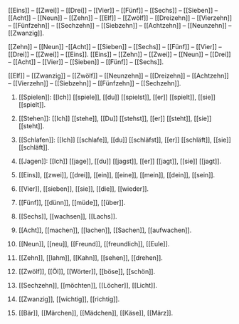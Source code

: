 [[Eins]] – [[Zwei]] – [[Drei]] – [[Vier]] – [[Fünf]] – [[Sechs]] – [[Sieben]] – [[Acht]] – [[Neun]] – [[Zehn]] – [[Elf]] – [[Zwölf]] – [[Dreizehn]] – [[Vierzehn]] – [[Fünfzehn]] – [[Sechzehn]] – [[Siebzehn]] – [[Achtzehn]] – [[Neunzehn]] – [[Zwanzig]].

  

[[Zehn]] – [[Neun]] -[[Acht]] – [[Sieben]] – [[Sechs]] – [[Fünf]] – [[Vier]] – [[Drei]] – [[Zwei]] – [[Eins]]. [[Eins]] – [[Zehn]] – [[Zwei]] – [[Neun]] – [[Drei]] – [[Acht]] – [[Vier]] – [[Sieben]] – [[Fünf]] – [[Sechs]].

  

[[Elf]] – [[Zwanzig]] – [[Zwölf]] – [[Neunzehn]] – [[Dreizehn]] – [[Achtzehn]] – [[Vierzehn]] – [[Siebzehn]] – [[Fünfzehn]] – [[Sechzehn]].

  

1. [[Spielen]]: [[Ich]] [[spiele]], [[du]] [[spielst]], [[er]] [[spielt]], [[sie]] [[spielt]].
2. [[Stehen]]: [[Ich]] [[stehe]], [[Du]] [[stehst]], [[er]] [[steht]], [[sie]] [[steht]].
3. [[Schlafen]]: [[Ich]] [[schlafe]], [[du]] [[schläfst]], [[er]] [[schläft]], [[sie]] [[schläft]].
4. [[Jagen]]: [[Ich]] [[jage]], [[du]] [[jagst]], [[er]] [[jagt]], [[sie]] [[jagt]].

  
1. [[Eins]], [[zwei]], [[drei]], [[ein]], [[eine]], [[mein]], [[dein]], [[sein]].
2. [[Vier]], [[sieben]], [[sie]], [[die]], [[wieder]].
3. [[Fünf]], [[dünn]], [[müde]], [[über]].
4. [[Sechs]], [[wachsen]], [[Lachs]].
5. [[Acht]], [[machen]], [[lachen]], [[Sachen]], [[aufwachen]].
6. [[Neun]], [[neu]], [[Freund]], [[freundlich]], [[Eule]].
7. [[Zehn]], [[lahm]], [[Kahn]], [[sehen]], [[drehen]].
8. [[Zwölf]], [[Öl]], [[Wörter]], [[böse]], [[schön]].
9. [[Sechzehn]], [[möchten]], [[Löcher]], [[Licht]].
10. [[Zwanzig]], [[wichtig]], [[richtig]].
11. [[Bär]], [[Märchen]], [[Mädchen]], [[Käse]], [[März]].